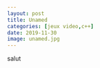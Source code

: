 ```yaml
---
layout: post
title: Unamed
categories: [jeux video,c++]
date: 2019-11-30
image: unamed.jpg
---
```

salut


